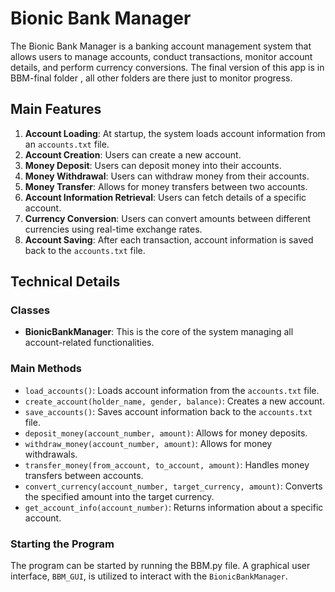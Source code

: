 # Bionic Bank Manager

The Bionic Bank Manager is a  banking account management system that allows users to manage  accounts, conduct transactions, monitor  account details, and perform currency conversions.
The final version of this app is in BBM-final folder , all other folders are there just to monitor progress.

## Main Features

1. **Account Loading**: At startup, the system loads account information from an `accounts.txt` file.
2. **Account Creation**: Users can create a new account.
3. **Money Deposit**: Users can deposit money into their accounts.
4. **Money Withdrawal**: Users can withdraw money from their accounts.
5. **Money Transfer**: Allows for money transfers between two accounts.
6. **Account Information Retrieval**: Users can fetch details of a specific account.
7. **Currency Conversion**: Users can convert amounts between different currencies using real-time exchange rates.
8. **Account Saving**: After each transaction, account information is saved back to the `accounts.txt` file.

## Technical Details

### Classes

- **BionicBankManager**: This is the core of the system managing all account-related functionalities.

### Main Methods

- `load_accounts()`: Loads account information from the `accounts.txt` file.
- `create_account(holder_name, gender, balance)`: Creates a new account.
- `save_accounts()`: Saves account information back to the `accounts.txt` file.
- `deposit_money(account_number, amount)`: Allows for money deposits.
- `withdraw_money(account_number, amount)`: Allows for money withdrawals.
- `transfer_money(from_account, to_account, amount)`: Handles money transfers between accounts.
- `convert_currency(account_number, target_currency, amount)`: Converts the specified amount into the target currency.
- `get_account_info(account_number)`: Returns information about a specific account.

### Starting the Program

The program can be started by running the BBM.py file. A graphical user interface, `BBM_GUI`, is utilized to interact with the `BionicBankManager`.
